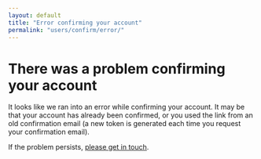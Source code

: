 ```yaml
---
layout: default
title: "Error confirming your account"
permalink: "users/confirm/error/"
---
```


# There was a problem confirming your account

It looks like we ran into an error while confirming your account. It may be that
your account has already been confirmed, or you used the link from an old
confirmation email (a new token is generated each time you request your
confirmation email).

If the problem persists, [please get in touch](/contact).

